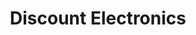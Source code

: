 ---
title: "Discount Electronics"
url: /round-rock/discount-electronics-south-interstate-35/
shop: electronics
---